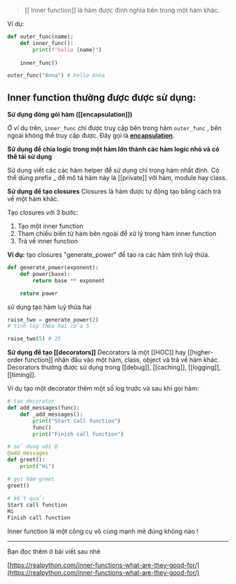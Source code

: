 >[[ Inner function]] là hàm được định nghĩa bên trong một hàm khác.

Ví dụ:

```python
def outer_func(name):
	def inner_func():
		print(f"hello {name}")
	
	inner_func()

outer_func("Anna") # hello Anna
```

## **Inner function thường được được sử dụng:**

**Sử dụng đóng gói hàm ([[encapsulation]])**

Ở ví dụ trên, `inner_func` chỉ được truy cập bên trong hàm `outer_func` , bên ngoài không thể truy cập được. Đây gọi là **[encapsulation](https://en.wikipedia.org/wiki/Encapsulation_(computer_programming))**.

**Sử dụng để chia logic trong một hàm lớn thành các hàm logic nhỏ và có thể tái sử dụng**

Sử dụng viết các các hàm helper để sử dụng chỉ trong hàm nhất định. Có thể dùng prefix _ để mô tả hàm này là [[private]] với hàm, module hay class.

**Sử dụng để tạo closures** Closures là hàm được tự động tạo bằng cách trả về một hàm khác.

Tạo closures với 3 bước:

1.  Tạo một inner function
2.  Tham chiếu biến từ hàm bên ngoài để xử lý trong hàm inner function
3.  Trả về inner function

**Ví dụ:** tạo closures "generate_power" để tạo ra các hàm tính luỹ thừa.

```python
def generate_power(exponent):
	def power(base):
		return base ** exponent

	return power
```

sử dụng tạo hàm luỹ thừa hai

```python
raise_two = generate_power(2)
# tính lũy thừa hai của 5

raise_two(5) # 25
```

**Sử dụng để tạo [[decorators]]** 
Decorators là một [[HOC]] hay [[higher-order function]] nhận đầu vào một hàm, class, object và trả về hàm khác. 
Decorators thưởng được sử dụng trong [[debug]], [[caching]], [[logging]], [[timing]].

Ví dụ tạo một decorator thêm một số log trước và sau khi gọi hàm:

```python
# tạo decorator
def add_messages(func):
	def _add_messages():
		print("Start call function")
		func()
		print("Finish call function")

# sử dụng với @
@add_messages
def greet():
	print("Hi")

# gọi hàm greet
greet()

# kết quả:
Start call function
Hi
Finish call function
```

Inner function là một công cụ vô cùng mạnh mẽ đúng không nào !

---

Bạn đọc thêm ở bài viết sau nhé

[](https://realpython.com/inner-functions-what-are-they-good-for/)[https://realpython.com/inner-functions-what-are-they-good-for/](https://realpython.com/inner-functions-what-are-they-good-for/)